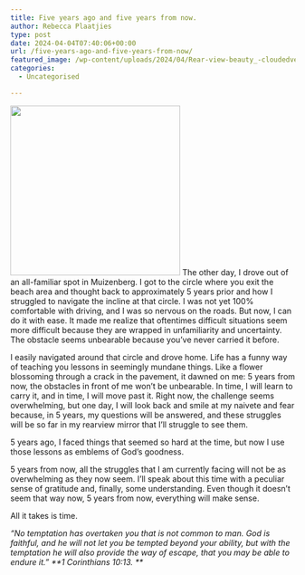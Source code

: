 ```yaml
---
title: Five years ago and five years from now.
author: Rebecca Plaatjies
type: post
date: 2024-04-04T07:40:06+00:00
url: /five-years-ago-and-five-years-from-now/
featured_image: /wp-content/uploads/2024/04/Rear-view-beauty_-cloudedveil.jpeg
categories:
  - Uncategorised

---
```

<span style="font-weight: 400;"><img decoding="async" class="size-medium wp-image-335 alignright" src="https://mythoughtsinwords.net/wp-content/uploads/2024/04/Rear-view-beauty_-cloudedveil-300x300.jpeg" alt="" width="300" height="300" srcset="https://mythoughtsinwords.net/wp-content/uploads/2024/04/Rear-view-beauty_-cloudedveil-66x66.jpeg 66w, https://mythoughtsinwords.net/wp-content/uploads/2024/04/Rear-view-beauty_-cloudedveil-150x150.jpeg 150w, https://mythoughtsinwords.net/wp-content/uploads/2024/04/Rear-view-beauty_-cloudedveil-200x200.jpeg 200w, https://mythoughtsinwords.net/wp-content/uploads/2024/04/Rear-view-beauty_-cloudedveil-300x300.jpeg 300w, https://mythoughtsinwords.net/wp-content/uploads/2024/04/Rear-view-beauty_-cloudedveil-400x400.jpeg 400w, https://mythoughtsinwords.net/wp-content/uploads/2024/04/Rear-view-beauty_-cloudedveil-600x600.jpeg 600w, https://mythoughtsinwords.net/wp-content/uploads/2024/04/Rear-view-beauty_-cloudedveil.jpeg 736w" sizes="(max-width: 300px) 100vw, 300px" /> The other day, I drove out of an all-familiar spot in Muizenberg. I got to the circle where you exit the beach area and thought back to approximately 5 years prior and how I struggled to navigate the incline at that circle. I was n</span>ot yet 100% comfortable with driving, and I was so nervous on the roads. But now, I can do it with ease. It made me realize that oftentimes difficult situations seem more difficult because they are wrapped in unfamiliarity and uncertainty. The obstacle seems unbearable because you’ve never carried it before.

<span style="font-weight: 400;">I easily navigated around that circle and drove home. Life has a funny way of teaching you lessons in seemingly mundane things. Like a flower blossoming through a crack in the pavement, it dawned on me: 5 years from now, the obstacles in front of me won’t be unbearable. In time, I will learn to carry it, and in time, I will move past it. Right now, the challenge seems overwhelming, but one day, I will look back and smile at my naivete and fear because, in 5 years, my questions will be answered, and these struggles will be so far in my rearview mirror that I’ll struggle to see them. </span>

<span style="font-weight: 400;">5 years ago, I faced things that seemed so hard at the time, but now I use those lessons as emblems of God’s goodness. </span>

<span style="font-weight: 400;">5 years from now, all the struggles that I am currently facing will not be as overwhelming as they now seem. I’ll speak about this time with a peculiar sense of gratitude and, finally, some understanding. Even though it doesn’t seem that way now, 5 years from now, everything will make sense. </span>

<span style="font-weight: 400;">All it takes is time.</span>

_&#8220;No temptation has overtaken you that is not common to man. God is faithful, and he will not let you be tempted beyond your ability, but with the temptation he will also provide the way of escape, that you may be able to endure it.&#8221; **1 Corinthians 10:13. **_